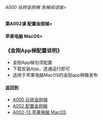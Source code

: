 ###### A000 玩转金刚梯 免梯阅读版>
#### 第A002课 配置金刚梯>
#### 苹果电脑 MacOS>

### 《金刚App梯配置说明》

- 金刚App梯勿须配置
- 下载安装App，连通运行即可
- 适用于苹果电脑MacOS的金刚app稍晚发布

#### 返回到
- [A000 玩转金刚梯](https://github.com/a2zitpro/web/blob/master/LadderFree/main.md)
- [A002 配置金刚梯](https://github.com/a2zitpro/web/blob/master/LadderFree/LadderConfigure/LadderConfigure.md)
- [A002-13 苹果电脑 MacOS](https://github.com/a2zitpro/web/blob/master/LadderFree/LadderConfigure/Apple/MacOS/MacOS.md)


